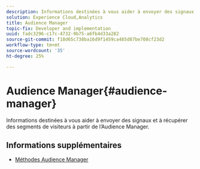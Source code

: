 ```yaml
---
description: Informations destinées à vous aider à envoyer des signaux et à récupérer des segments de visiteurs à partir de l’Audience Manager.
solution: Experience Cloud,Analytics
title: Audience Manager
topic-fix: Developer and implementation
uuid: fadc3296-c17c-4732-9b75-a6fb4d33a282
source-git-commit: f18d65c738ba16d9f1459ca485d87be708cf23d2
workflow-type: tm+mt
source-wordcount: '35'
ht-degree: 25%

---
```



# Audience Manager{#audience-manager}

Informations destinées à vous aider à envoyer des signaux et à récupérer des segments de visiteurs à partir de l’Audience Manager.

## Informations supplémentaires 

+ [Méthodes Audience Manager](/help/windows-appstore/audiencemgmt/audience-manager-methods.md)
